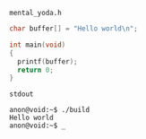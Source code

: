```mental_yoda.h```

```c
char buffer[] = "Hello world\n";

int main(void)
{
  printf(buffer);
  return 0;
}
```

```stdout```
```
anon@void:~$ ./build
Hello world
anon@void:~$ _
```
